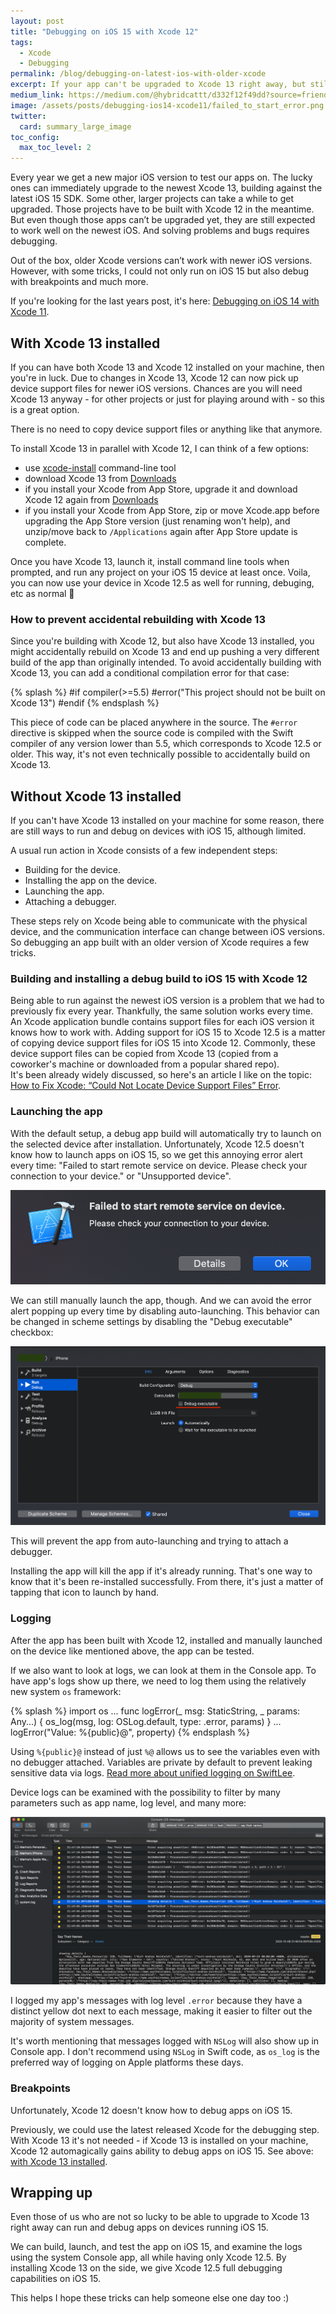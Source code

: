 ```yaml
---
layout: post
title: "Debugging on iOS 15 with Xcode 12"
tags: 
  - Xcode
  - Debugging
permalink: /blog/debugging-on-latest-ios-with-older-xcode
excerpt: If your app can't be upgraded to Xcode 13 right away, but still has to run on iOS 15, you're limited in debuging options with Xcode 12. This article shows how to debug apps on iOS 15 with Xcode 12.
medium_link: https://medium.com/@hybridcattt/d332f12f49dd?source=friends_link&sk=89454bc213ad54dd3fb773f5f19e3057
image: /assets/posts/debugging-ios14-xcode11/failed_to_start_error.png
twitter: 
  card: summary_large_image
toc_config:
  max_toc_level: 2
---
```


Every year we get a new major iOS version to test our apps on. 
The lucky ones can immediately upgrade to the newest Xcode 13, building against the latest iOS 15 SDK. 
Some other, larger projects can take a while to get upgraded. 
Those projects have to be built with Xcode 12 in the meantime. 
But even though those apps can’t be upgraded yet, they are still expected to work well on the newest iOS. And solving problems and bugs requires debugging.

Out of the box, older Xcode versions can’t work with newer iOS versions. However, with some tricks, I could not only run on iOS 15 but also debug with breakpoints and much more.

If you're looking for the last years post, it's here: [Debugging on iOS 14 with Xcode 11](blog/debugging-on-ios14-with-xcode-11-post/).

## With Xcode 13 installed

If you can have both Xcode 13 and Xcode 12 installed on your machine, then you're in luck.
Due to changes in Xcode 13, Xcode 12 can now pick up device support files for newer iOS versions. 
Chances are you will need Xcode 13 anyway - for other projects or just for playing around with - so this is a great option.

There is no need to copy device support files or anything like that anymore. 

To install Xcode 13 in parallel with Xcode 12, I can think of a few options:

- use [xcode-install](https://github.com/xcpretty/xcode-install) command-line tool
- download Xcode 13 from [Downloads](https://developer.apple.com/download/all/)
- if you install your Xcode from App Store, upgrade it and download Xcode 12 again from [Downloads](https://developer.apple.com/download/all/)
- if you install your Xcode from App Store, zip or move Xcode.app before upgrading the App Store version (just renaming won't help), and unzip/move back to `/Applications` again after App Store update is complete.

Once you have Xcode 13, launch it, install command line tools when prompted, and run any project on your iOS 15 device at least once. Voila, you can now use your device in Xcode 12.5 as well for running, debuging, etc as normal 🙌

### How to prevent accidental rebuilding with Xcode 13

Since you're building with Xcode 12, but also have Xcode 13 installed, you might accidentally rebuild on Xcode 13 and end up pushing a very different build of the app than originally intended. 
To avoid accidentally building with Xcode 13, you can add a conditional compilation error for that case: 

{% splash %}
#if compiler(>=5.5)
#error("This project should not be built on Xcode 13")
#endif
{% endsplash %}

This piece of code can be placed anywhere in the source. The `#error` directive is skipped when the source code is compiled with the Swift compiler of any version lower than 5.5, which corresponds to Xcode 12.5 or older.
This way, it's not even technically possible to accidentally build on Xcode 13.  

## Without Xcode 13 installed

If you can't have Xcode 13 installed on your machine for some reason, there are still ways to run and debug on devices with iOS 15, although limited.

A usual run action in Xcode consists of a few independent steps:
- Building for the device.
- Installing the app on the device.
- Launching the app.
- Attaching a debugger.

These steps rely on Xcode being able to communicate with the physical device, and the communication interface can change between iOS versions.
So debugging an app built with an older version of Xcode requires a few tricks. 

### Building and installing a debug build to iOS 15 with Xcode 12

Being able to run against the newest iOS version is a problem that we had to previously fix every year. Thankfully, the same solution works every time.
An Xcode application bundle contains support files for each iOS version it knows how to work with.
Adding support for iOS 15 to Xcode 12.5 is a matter of copying device support files for iOS 15 into Xcode 12. 
Commonly, these device support files can be copied from Xcode 13 (copied from a coworker's machine or downloaded from a popular shared repo).  
It's been already widely discussed, so here's an article I like on the topic: [How to Fix Xcode: “Could Not Locate Device Support Files” Error](https://faizmokhtar.com/posts/how-to-fix-xcode-could-not-locate-device-support-files-error-without-updating-your-xcode/).

### Launching the app

With the default setup, a debug app build will automatically try to launch on the selected device after installation. 
Unfortunately, Xcode 12.5 doesn't know how to launch apps on iOS 15, so we get this annoying error alert every time: 
"Failed to start remote service on device. Please check your connection to your device." or "Unsupported device".

![Error: Failed to start remote service on device. Please check your connection to your device.](/assets/posts/debugging-ios14-xcode11/failed_to_start_error.png)

We can still manually launch the app, though. 
And we can avoid the error alert popping up every time by disabling auto-launching.
This behavior can be changed in scheme settings by disabling the "Debug executable" checkbox:

![Disabling debug executable in scheme settings](/assets/posts/debugging-ios14-xcode11/scheme_settings_disable_debug.png)

This will prevent the app from auto-launching and trying to attach a debugger.

Installing the app will kill the app if it's already running. That's one way to know that it's been re-installed successfully. 
From there, it's just a matter of tapping that icon to launch by hand.

### Logging 

After the app has been built with Xcode 12, installed and manually launched on the device like mentioned above, the app can be tested.

If we also want to look at logs, we can look at them in the Console app. 
To have app's logs show up there, we need to log them using the relatively new system `os` framework:

{% splash %}
import os
...
func logError(_ msg: StaticString, _ params: Any...) {
    os_log(msg, log: OSLog.default, type: .error, params)
}
...
logError("Value: %{public}@", property)
{% endsplash %}

Using `%{public}@` instead of just `%@` allows us to see the variables even with no debugger attached. 
Variables are private by default to prevent leaking sensitive data via logs.
[Read more about unified logging on SwiftLee](https://www.avanderlee.com/workflow/oslog-unified-logging/).

Device logs can be examined with the possibility to filter by many parameters such as app name, log level, and many more:

![Console app with various log filters](/assets/posts/debugging-ios14-xcode11/console_filters2.png)

I logged my app's messages with log level `.error` because they have a distinct yellow dot next to each message, making it easier to filter out the majority of system messages.

It's worth mentioning that messages logged with `NSLog` will also show up in Console app. 
I don't recommend using `NSLog` in Swift code, as `os_log` is the preferred way of logging on Apple platforms these days.



### Breakpoints

Unfortunately, Xcode 12 doesn't know how to debug apps on iOS 15. 

Previously, we could use the latest released Xcode for the debugging step. With Xcode 13 it's not needed - if Xcode 13 is installed on your machine, Xcode 12 automagically gains ability to debug apps on iOS 15. See above: [with Xcode 13 installed](#with-xcode-13-installed).  

## Wrapping up

Even those of us who are not so lucky to be able to upgrade to Xcode 13 right away can run and debug apps on devices running iOS 15. 

We can build, launch, and test the app on iOS 15, and examine the logs using the system Console app, all while having only Xcode 12.5. 
By installing Xcode 13 on the side, we give Xcode 12.5 full debugging capabilities on iOS 15.

This helps I hope these tricks can help someone else one day too :)
